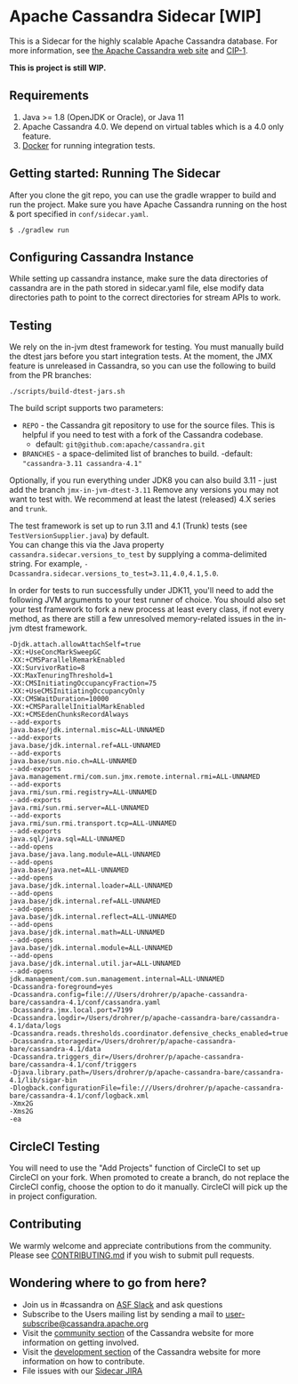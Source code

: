 # Apache Cassandra Sidecar [WIP]

This is a Sidecar for the highly scalable Apache Cassandra database.
For more information, see [the Apache Cassandra web site](http://cassandra.apache.org/) and [CIP-1](https://cwiki.apache.org/confluence/pages/viewpage.action?pageId=95652224).

**This is project is still WIP.**

Requirements
------------
  1. Java >= 1.8 (OpenJDK or Oracle), or Java 11
  2. Apache Cassandra 4.0.  We depend on virtual tables which is a 4.0 only feature.
  3. [Docker](https://www.docker.com/products/docker-desktop/) for running integration tests.

Getting started: Running The Sidecar
--------------------------------------

After you clone the git repo, you can use the gradle wrapper to build and run the project. Make sure you have 
Apache Cassandra running on the host & port specified in `conf/sidecar.yaml`.

    $ ./gradlew run
  
Configuring Cassandra Instance
------------------------------

While setting up cassandra instance, make sure the data directories of cassandra are in the path stored in sidecar.yaml file, else modify data directories path to point to the correct directories for stream APIs to work.

Testing
-------

We rely on the in-jvm dtest framework for testing. You must manually build the dtest jars before you start integration tests.
At the moment, the JMX feature is unreleased in Cassandra, so you can use the following to build from the PR branches:

```shell
./scripts/build-dtest-jars.sh
```

The build script supports two parameters:
- `REPO` - the Cassandra git repository to use for the source files. This is helpful if you need to test with a fork of the Cassandra codebase.
  - default: `git@github.com:apache/cassandra.git`
- `BRANCHES` - a space-delimited list of branches to build.
  -default: `"cassandra-3.11 cassandra-4.1"`


Optionally, if you run everything under JDK8 you can also build 3.11 - just add the branch `jmx-in-jvm-dtest-3.11`
Remove any versions you may not want to test with. We recommend at least the latest (released) 4.X series and `trunk`.

The test framework is set up to run 3.11 and 4.1 (Trunk) tests (see `TestVersionSupplier.java`) by default.  
You can change this via the Java property `cassandra.sidecar.versions_to_test` by supplying a comma-delimited string.
For example, `-Dcassandra.sidecar.versions_to_test=3.11,4.0,4.1,5.0`.

In order for tests to run successfully under JDK11, you'll need to add the following JVM arguments to your test runner of choice.
You should also set your test framework to fork a new process at least every class, if not every method, as there are still
a few unresolved memory-related issues in the in-jvm dtest framework.
```
-Djdk.attach.allowAttachSelf=true
-XX:+UseConcMarkSweepGC
-XX:+CMSParallelRemarkEnabled
-XX:SurvivorRatio=8
-XX:MaxTenuringThreshold=1
-XX:CMSInitiatingOccupancyFraction=75
-XX:+UseCMSInitiatingOccupancyOnly
-XX:CMSWaitDuration=10000
-XX:+CMSParallelInitialMarkEnabled
-XX:+CMSEdenChunksRecordAlways
--add-exports
java.base/jdk.internal.misc=ALL-UNNAMED
--add-exports
java.base/jdk.internal.ref=ALL-UNNAMED
--add-exports
java.base/sun.nio.ch=ALL-UNNAMED
--add-exports
java.management.rmi/com.sun.jmx.remote.internal.rmi=ALL-UNNAMED
--add-exports
java.rmi/sun.rmi.registry=ALL-UNNAMED
--add-exports
java.rmi/sun.rmi.server=ALL-UNNAMED
--add-exports
java.rmi/sun.rmi.transport.tcp=ALL-UNNAMED
--add-exports
java.sql/java.sql=ALL-UNNAMED
--add-opens
java.base/java.lang.module=ALL-UNNAMED
--add-opens
java.base/java.net=ALL-UNNAMED
--add-opens
java.base/jdk.internal.loader=ALL-UNNAMED
--add-opens
java.base/jdk.internal.ref=ALL-UNNAMED
--add-opens
java.base/jdk.internal.reflect=ALL-UNNAMED
--add-opens
java.base/jdk.internal.math=ALL-UNNAMED
--add-opens
java.base/jdk.internal.module=ALL-UNNAMED
--add-opens
java.base/jdk.internal.util.jar=ALL-UNNAMED
--add-opens
jdk.management/com.sun.management.internal=ALL-UNNAMED
-Dcassandra-foreground=yes
-Dcassandra.config=file:///Users/drohrer/p/apache-cassandra-bare/cassandra-4.1/conf/cassandra.yaml
-Dcassandra.jmx.local.port=7199
-Dcassandra.logdir=/Users/drohrer/p/apache-cassandra-bare/cassandra-4.1/data/logs
-Dcassandra.reads.thresholds.coordinator.defensive_checks_enabled=true
-Dcassandra.storagedir=/Users/drohrer/p/apache-cassandra-bare/cassandra-4.1/data
-Dcassandra.triggers_dir=/Users/drohrer/p/apache-cassandra-bare/cassandra-4.1/conf/triggers
-Djava.library.path=/Users/drohrer/p/apache-cassandra-bare/cassandra-4.1/lib/sigar-bin
-Dlogback.configurationFile=file:///Users/drohrer/p/apache-cassandra-bare/cassandra-4.1/conf/logback.xml
-Xmx2G
-Xms2G
-ea
```

CircleCI Testing
-----------------

You will need to use the "Add Projects" function of CircleCI to set up CircleCI on your fork.  When promoted to create a branch, 
do not replace the CircleCI config, choose the option to do it manually.  CircleCI will pick up the in project configuration.

Contributing
------------

We warmly welcome and appreciate contributions from the community. Please see [CONTRIBUTING.md](CONTRIBUTING.md)
if you wish to submit pull requests.

Wondering where to go from here?
--------------------------------
  * Join us in #cassandra on [ASF Slack](https://s.apache.org/slack-invite) and ask questions 
  * Subscribe to the Users mailing list by sending a mail to
    user-subscribe@cassandra.apache.org
  * Visit the [community section](http://cassandra.apache.org/community/) of the Cassandra website for more information on getting involved.
  * Visit the [development section](http://cassandra.apache.org/doc/latest/development/index.html) of the Cassandra website for more information on how to contribute.
  * File issues with our [Sidecar JIRA](https://issues.apache.org/jira/projects/CASSANDRASC/issues/)
